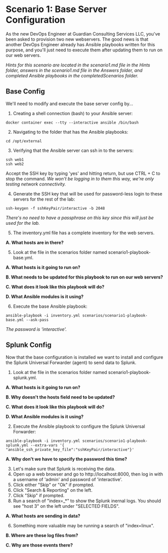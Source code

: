 # Scenario 1: Base Server Configuration

As the new DevOps Engineer at Guardian Consulting Services LLC, you've been asked to provision two new webservers.  The good news is that another DevOps Engineer already has Ansible playbooks written for this purpose, and you'll just need to execute them after updating them to run on our web servers.

 _Hints for this scenario are located in the scenario1.md file in the Hints folder, answers in the scenario1.md file in the Answers folder, and completed Ansible playbooks in the completedScenarios folder._

## Base Config
We'll need to modify and execute the base server config by...

1. Creating a shell connection (bash) to your Ansible server:

```
docker container exec --tty --interactive ansible /bin/bash
```

2. Navigating to the folder that has the Ansible playbooks:

```
cd /opt/external
```

3. Verifying that the Ansible server can ssh in to the servers:

```
ssh web1
ssh web2
```

  Accept the SSH key by typing 'yes' and hitting return, but use CTRL + C to stop the command.  _We won't be logging in to them this way, we're only testing network connectivity._

4. Generate the SSH key that will be used for password-less login to these servers for the rest of the lab:

```
ssh-keygen -f sshKeyPair/interactive -b 2048
```

  _There's no need to have a passphrase on this key since this will just be used for the lab._

5. The inventory.yml file has a complete inventory for the web servers.

  **A. What hosts are in there?**

5. Look at the file in the scenarios folder named scenario1-playbook-base.yml.

  **A. What hosts is it going to run on?**

  **B. What needs to be updated for this playbook to run on our web servers?**

  **C. What does it look like this playbook will do?**

  **D. What Ansible modules is it using?**

6. Execute the base Ansible playbook:

```
ansible-playbook -i inventory.yml scenarios/scenario1-playbook-base.yml --ask-pass
```

  _The password is 'interactive'._

## Splunk Config
Now that the base configuration is installed we want to install and configure the Splunk Universal Forwarder (agent) to send data to Splunk.

1. Look at the file in the scenarios folder named scenario1-playbook-splunk.yml.

  **A. What hosts is it going to run on?**

  **B. Why doesn't the hosts field need to be updated?**

  **C. What does it look like this playbook will do?**

  **D. What Ansible modules is it using?**

2. Execute the Ansible playbook to configure the Splunk Universal Forwarder:

```
ansible-playbook -i inventory.yml scenarios/scenario1-playbook-splunk.yml --extra-vars '{ "ansible_ssh_private_key_file":"sshKeyPair/interactive"}'
```

  **A. Why don't we have to specify the password this time?**

3. Let's make sure that Splunk is receiving the data.  
  1. Open up a web browser and go to http://localhost:8000, then log in with a username of 'admin' and password of 'interactive'.
  2. Click either "Skip" or "Ok" if prompted.
  3. Click "Search & Reporting" on the left.
  4. Click "Skip" if prompted.
  5. Run a search of "index=_*" to show the Splunk inernal logs.  You should see "host 3" on the left under "SELECTED FIELDS".

  **A. What hosts are sending in data?**

  6. Something more valuable may be running a search of "index=linux".

  **B. Where are these log files from?**

  **C. Why are those events there?**
